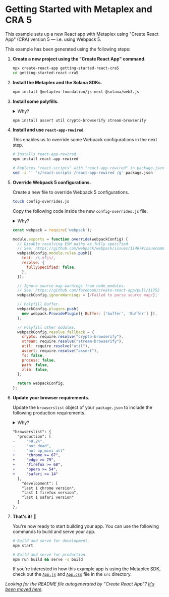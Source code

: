 # Getting Started with Metaplex and CRA 5

This example sets up a new React app with Metaplex using "Create React App" (CRA) version 5 — i.e. using Webpack 5.

This example has been generated using the following steps:

1. **Create a new project using the "Create React App" command.**

    ```sh
    npx create-react-app getting-started-react-cra5
    cd getting-started-react-cra5
    ```

2. **Install the Metaplex and the Solana SDKs.**

    ```sh
    npm install @metaplex-foundation/js-next @solana/web3.js
    ```

3. **Install some polyfills.**

    <details>
      <summary>Why?</summary>
      Some dependencies of the Metaplex SDK are still relying on NPM packages that are not available in the browser. To make sure that the Metaplex SDK works in the browser, we need to install some polyfills.
    </details>

    ```sh
    npm install assert util crypto-browserify stream-browserify
    ```

4. **Install and use `react-app-rewired`**.

    This enables us to override some Webpack configurations in the next step.

    ```sh
    # Installs react-app-rewired.
    npm install react-app-rewired

    # Replaces "react-scripts" with "react-app-rewired" in package.json scripts.
    sed -i '' 's/react-scripts /react-app-rewired /g' package.json
    ```

5. **Override Webpack 5 configurations.**

    Create a new file to override Webpack 5 configurations.

    ```sh
    touch config-overrides.js
    ```

    Copy the following code inside the new `config-overrides.js` file.

    <details>
      <summary>Why?</summary>
      These overriden configurations achieve a few different things:

      - They stop Webpack from complaining about ESM paths that are not fully specificied, i.e. importing from `./directory` instead of `./directory/index.js`.

      - They stop Webpack from raising hundreds of circular dependency warnings which are present in many libraries.

      - Last but not least they polyfill anything that is missing in the browser.
    </details>

    ```js
    const webpack = require('webpack');

    module.exports = function override(webpackConfig) {
      // Disable resolving ESM paths as fully specified.
      // See: https://github.com/webpack/webpack/issues/11467#issuecomment-691873586
      webpackConfig.module.rules.push({
        test: /\.m?js/,
        resolve: {
          fullySpecified: false,
        },
      });

      // Ignore source map warnings from node_modules.
      // See: https://github.com/facebook/create-react-app/pull/11752
      webpackConfig.ignoreWarnings = [/Failed to parse source map/];

      // Polyfill Buffer.
      webpackConfig.plugins.push(
        new webpack.ProvidePlugin({ Buffer: ['buffer', 'Buffer'] }),
      );

      // Polyfill other modules.
      webpackConfig.resolve.fallback = {
        crypto: require.resolve("crypto-browserify"),
        stream: require.resolve("stream-browserify"),
        util: require.resolve("util"),
        assert: require.resolve("assert"),
        fs: false,
        process: false,
        path: false,
        zlib: false,
      };

      return webpackConfig;
    };
    ```

6. **Update your browser requirements.**

    Update the `browserslist` object of your `package.json` to include the following production requirements.

    <details>
      <summary>Why?</summary>
      If we skip this step, building and serving your app for production will give us the following error in the console.

      ```
      Uncaught TypeError: Cannot convert a BigInt value to a number
      ```

      This is because Webpack will try to change the code of the deprecated nested dependency `noble-ed25519` to make sure it works on browsers that don't support `BigInt`. However, [all modern browsers support `BigInt`](https://developer.mozilla.org/en-US/docs/Web/JavaScript/Reference/Global_Objects/BigInt#browser_compatibility) so we can fix this by updating the `browserslist` object in our `package.json`.
    </details>

    ```diff
    "browserslist": {
      "production": [
    -     ">0.2%",
    -     "not dead",
    -     "not op_mini all"
    +     "chrome >= 67",
    +     "edge >= 79",
    +     "firefox >= 68",
    +     "opera >= 54",
    +     "safari >= 14"
      ],
        "development": [
        "last 1 chrome version",
        "last 1 firefox version",
        "last 1 safari version"
      ]
    },
    ```

7. **That's it!** 🎉

    You're now ready to start building your app. You can use the following commands to build and serve your app.

    ```sh
    # Build and serve for development.
    npm start

    # Build and serve for production.
    npm run build && serve -s build
    ```

    If you're interested in how this example app is using the Metaplex SDK, check out the [`App.js`](./src/App.js) and [`App.css`](./src/App.css) file in the `src` directory.

*Looking for the README file autogenerated by "Create React App"? [It's been moved here](./GENERATED-README.md).*
